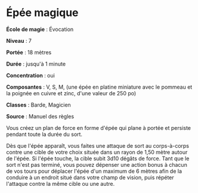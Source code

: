 # Épée magique

**École de magie** : Évocation

**Niveau** : 7

**Portée** : 18 mètres

**Durée** : jusqu'à 1 minute

**Concentration** : oui

**Composantes** : V, S, M, (une épée en platine miniature avec le pommeau et la poignée en cuivre et zinc, d'une valeur de 250 po)

**Classes** : Barde, Magicien

**Source** : Manuel des règles

Vous créez un plan de force en forme d'épée qui plane à portée et persiste pendant toute la durée du sort.

Dès que l'épée apparaît, vous faites une attaque de sort au corps-à-corps contre une cible de votre choix située dans un rayon de 1,50 mètre autour de l'épée. Si l'épée touche, la cible subit 3d10 dégâts de force. Tant que le sort n'est pas terminé, vous pouvez dépenser une action bonus à chacun de vos tours pour déplacer l'épée d'un maximum de 6 mètres afin de la conduire à un endroit situé dans votre champ de vision, puis répéter l'attaque contre la même cible ou une autre.
